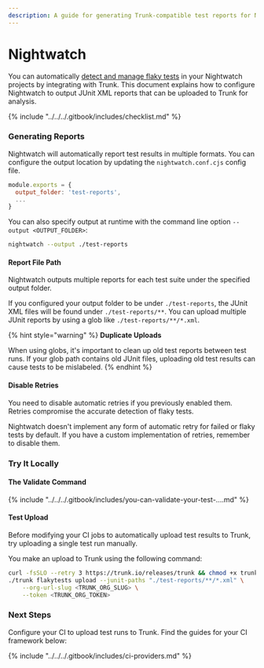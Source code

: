 ```yaml
---
description: A guide for generating Trunk-compatible test reports for Nightwatch
---
```


# Nightwatch

You can automatically [detect and manage flaky tests](../../detection.md) in your Nightwatch projects by integrating with Trunk. This document explains how to configure Nightwatch to output JUnit XML reports that can be uploaded to Trunk for analysis.

{% include "../../../.gitbook/includes/checklist.md" %}

### Generating Reports

Nightwatch will automatically report test results in multiple formats. You can configure the output location by updating the `nightwatch.conf.cjs` config file.

```javascript
module.exports = {
  output_folder: 'test-reports',
  ...
}
```

You can also specify output at runtime with the command line option `--output <OUTPUT_FOLDER>`:

```sh
nightwatch --output ./test-reports
```

#### Report File Path

Nightwatch outputs multiple reports for each test suite under the specified output folder.

If you configured your output folder to be under `./test-reports`, the JUnit XML files will be found under `./test-reports/**`. You can upload multiple JUnit reports by using a glob like `./test-reports/**/*.xml`.

{% hint style="warning" %}
**Duplicate Uploads**

When using globs, it's important to clean up old test reports between test runs. If your glob path contains old JUnit files, uploading old test results can cause tests to be mislabeled.
{% endhint %}

#### Disable Retries

You need to disable automatic retries if you previously enabled them. Retries compromise the accurate detection of flaky tests.

Nightwatch doesn't implement any form of automatic retry for failed or flaky tests by default. If you have a custom implementation of retries, remember to disable them.

### Try It Locally

#### **The Validate Command**

{% include "../../../.gitbook/includes/you-can-validate-your-test-....md" %}

#### Test Upload

Before modifying your CI jobs to automatically upload test results to Trunk, try uploading a single test run manually.

You make an upload to Trunk using the following command:

```sh
curl -fsSLO --retry 3 https://trunk.io/releases/trunk && chmod +x trunk
./trunk flakytests upload --junit-paths "./test-reports/**/*.xml" \
    --org-url-slug <TRUNK_ORG_SLUG> \
    --token <TRUNK_ORG_TOKEN>
```

### Next Steps

Configure your CI to upload test runs to Trunk. Find the guides for your CI framework below:

{% include "../../../.gitbook/includes/ci-providers.md" %}

